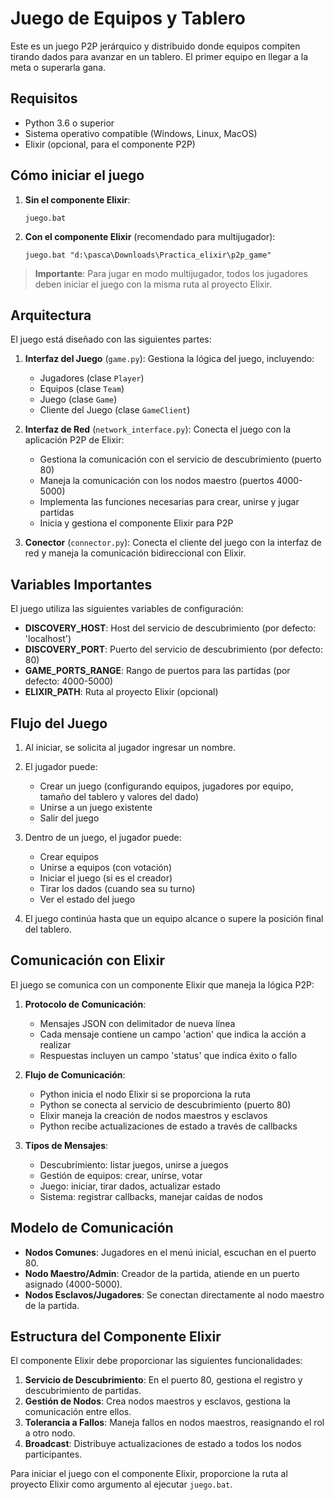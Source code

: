 # Juego de Equipos y Tablero

Este es un juego P2P jerárquico y distribuido donde equipos compiten tirando dados para avanzar en un tablero. El primer equipo en llegar a la meta o superarla gana.

## Requisitos

- Python 3.6 o superior
- Sistema operativo compatible (Windows, Linux, MacOS)
- Elixir (opcional, para el componente P2P)

## Cómo iniciar el juego

1. **Sin el componente Elixir**:
   ```
   juego.bat
   ```

2. **Con el componente Elixir** (recomendado para multijugador):
   ```
   juego.bat "d:\pasca\Downloads\Practica_elixir\p2p_game"
   ```

> **Importante**: Para jugar en modo multijugador, todos los jugadores deben iniciar el juego con la misma ruta al proyecto Elixir.

## Arquitectura

El juego está diseñado con las siguientes partes:

1. **Interfaz del Juego** (`game.py`): Gestiona la lógica del juego, incluyendo:
   - Jugadores (clase `Player`)
   - Equipos (clase `Team`)
   - Juego (clase `Game`)
   - Cliente del Juego (clase `GameClient`)

2. **Interfaz de Red** (`network_interface.py`): Conecta el juego con la aplicación P2P de Elixir:
   - Gestiona la comunicación con el servicio de descubrimiento (puerto 80)
   - Maneja la comunicación con los nodos maestro (puertos 4000-5000)
   - Implementa las funciones necesarias para crear, unirse y jugar partidas
   - Inicia y gestiona el componente Elixir para P2P

3. **Conector** (`connector.py`): Conecta el cliente del juego con la interfaz de red y maneja la comunicación bidireccional con Elixir.

## Variables Importantes

El juego utiliza las siguientes variables de configuración:

- **DISCOVERY_HOST**: Host del servicio de descubrimiento (por defecto: 'localhost')
- **DISCOVERY_PORT**: Puerto del servicio de descubrimiento (por defecto: 80)
- **GAME_PORTS_RANGE**: Rango de puertos para las partidas (por defecto: 4000-5000)
- **ELIXIR_PATH**: Ruta al proyecto Elixir (opcional)

## Flujo del Juego

1. Al iniciar, se solicita al jugador ingresar un nombre.
2. El jugador puede:
   - Crear un juego (configurando equipos, jugadores por equipo, tamaño del tablero y valores del dado)
   - Unirse a un juego existente
   - Salir del juego

3. Dentro de un juego, el jugador puede:
   - Crear equipos
   - Unirse a equipos (con votación)
   - Iniciar el juego (si es el creador)
   - Tirar los dados (cuando sea su turno)
   - Ver el estado del juego

4. El juego continúa hasta que un equipo alcance o supere la posición final del tablero.

## Comunicación con Elixir

El juego se comunica con un componente Elixir que maneja la lógica P2P:

1. **Protocolo de Comunicación**:
   - Mensajes JSON con delimitador de nueva línea
   - Cada mensaje contiene un campo 'action' que indica la acción a realizar
   - Respuestas incluyen un campo 'status' que indica éxito o fallo

2. **Flujo de Comunicación**:
   - Python inicia el nodo Elixir si se proporciona la ruta
   - Python se conecta al servicio de descubrimiento (puerto 80)
   - Elixir maneja la creación de nodos maestros y esclavos
   - Python recibe actualizaciones de estado a través de callbacks

3. **Tipos de Mensajes**:
   - Descubrimiento: listar juegos, unirse a juegos
   - Gestión de equipos: crear, unirse, votar
   - Juego: iniciar, tirar dados, actualizar estado
   - Sistema: registrar callbacks, manejar caídas de nodos

## Modelo de Comunicación

- **Nodos Comunes**: Jugadores en el menú inicial, escuchan en el puerto 80.
- **Nodo Maestro/Admin**: Creador de la partida, atiende en un puerto asignado (4000-5000).
- **Nodos Esclavos/Jugadores**: Se conectan directamente al nodo maestro de la partida.

## Estructura del Componente Elixir

El componente Elixir debe proporcionar las siguientes funcionalidades:

1. **Servicio de Descubrimiento**: En el puerto 80, gestiona el registro y descubrimiento de partidas.
2. **Gestión de Nodos**: Crea nodos maestros y esclavos, gestiona la comunicación entre ellos.
3. **Tolerancia a Fallos**: Maneja fallos en nodos maestros, reasignando el rol a otro nodo.
4. **Broadcast**: Distribuye actualizaciones de estado a todos los nodos participantes.

Para iniciar el juego con el componente Elixir, proporcione la ruta al proyecto Elixir como argumento al ejecutar `juego.bat`.
